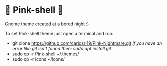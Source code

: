 # 🌌 Pink-shell 🌌
Gnome theme created at a bored night :)

To set Pink-shell theme just open a terminal and run:

- git clone https://github.com/carlosrl19/Pink-Nightmare.git
    *If you have an error like git isn't found then: sudo apt install git*
- sudo cp -r Pink-shell ~/.themes/
- sudo cp -r icons ~/icons/

